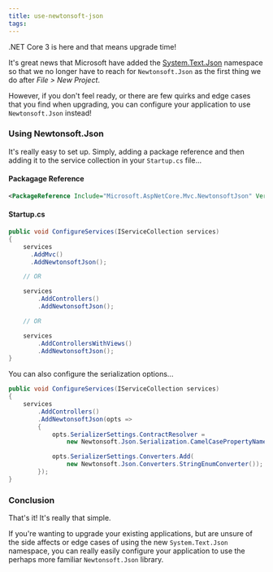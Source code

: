 ```yaml
---
title: use-newtonsoft-json
tags:
---
```


.NET Core 3 is here and that means upgrade time!

It's great news that Microsoft have added the [System.Text.Json](https://docs.microsoft.com/en-us/dotnet/api/system.text.json?view=netcore-3.1) namespace so that we no longer have to reach for `Newtonsoft.Json` as the first thing we do after *File > New Project*.

However, if you don't feel ready, or there are few quirks and edge cases that you find when upgrading, you can configure your application to use `Newtonsoft.Json` instead!


### Using Newtonsoft.Json
It's really easy to set up. Simply, adding a package reference and then adding it to the service collection in your `Startup.cs` file...

#### Packagage Reference

```xml
<PackageReference Include="Microsoft.AspNetCore.Mvc.NewtonsoftJson" Version="3.1.1" />
```

#### Startup.cs
```csharp
public void ConfigureServices(IServiceCollection services)
{
    services
      .AddMvc()
      .AddNewtonsoftJson();

    // OR

    services
        .AddControllers()
        .AddNewtonsoftJson();

    // OR

    services
        .AddControllersWithViews()
        .AddNewtonsoftJson();
}
```
You can also configure the serialization options...
```csharp
public void ConfigureServices(IServiceCollection services)
{
    services
        .AddControllers()
        .AddNewtonsoftJson(opts =>
        {
            opts.SerializerSettings.ContractResolver =
                new Newtonsoft.Json.Serialization.CamelCasePropertyNamesContractResolver();

            opts.SerializerSettings.Converters.Add(
                new Newtonsoft.Json.Converters.StringEnumConverter());
        });
}
```

### Conclusion
That's it! It's really that simple.

If you're wanting to upgrade your existing applications, but are unsure of the side affects or edge cases of using the new `System.Text.Json` namespace, you can really easily configure your application to use the perhaps more familiar `Newtonsoft.Json` library.
